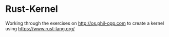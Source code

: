 Rust-Kernel
============

Working through the exercises on http://os.phil-opp.com to create a kernel using https://www.rust-lang.org/


